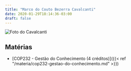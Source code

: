 ```yaml
---
title: "Marco do Couto Bezerra Cavalcanti"
date: 2020-01-29T18:14:36-03:00
draft: false
---
```


![Foto do Cavalcanti](http://www.crie.ufrj.br/application/assets/uploads/photos/marcos-equipe1.jpg)

## Matérias

- [COP232 - Gestão do Conhecimento (4 créditos)]({{< ref "/materia/cop232-gestao-do-conhecimento.md" >}})
